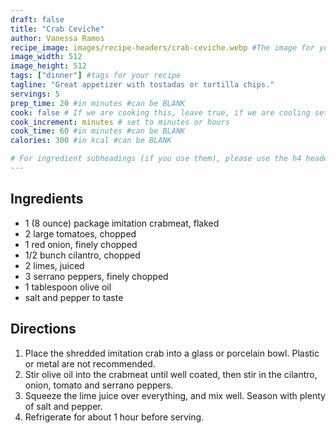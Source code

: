 ```yaml
---
draft: false
title: "Crab Ceviche"
author: Vanessa Ramos
recipe_image: images/recipe-headers/crab-ceviche.webp #The image for your recipe
image_width: 512
image_height: 512
tags: ["dinner"] #tags for your recipe
tagline: "Great appetizer with tostadas or tortilla chips."
servings: 5
prep_time: 20 #in minutes #can be BLANK
cook: false # If we are cooking this, leave true, if we are cooling set to false
cook_increment: minutes # set to minutes or hours
cook_time: 60 #in minutes #can be BLANK
calories: 300 #in kcal #can be BLANK

# For ingredient subheadings (if you use them), please use the h4 header.  For print view I have those elements targeted
---
```



## Ingredients

- 1 (8 ounce) package imitation crabmeat, flaked
- 2 large tomatoes, chopped
- 1 red onion, finely chopped
- 1/2 bunch cilantro, chopped
- 2 limes, juiced
- 3 serrano peppers, finely chopped
- 1 tablespoon olive oil
- salt and pepper to taste

## Directions

1. Place the shredded imitation crab into a glass or porcelain bowl. Plastic or metal are not recommended.
2. Stir olive oil into the crabmeat until well coated, then stir in the cilantro, onion, tomato and serrano peppers.
3. Squeeze the lime juice over everything, and mix well. Season with plenty of salt and pepper.
4. Refrigerate for about 1 hour before serving.
